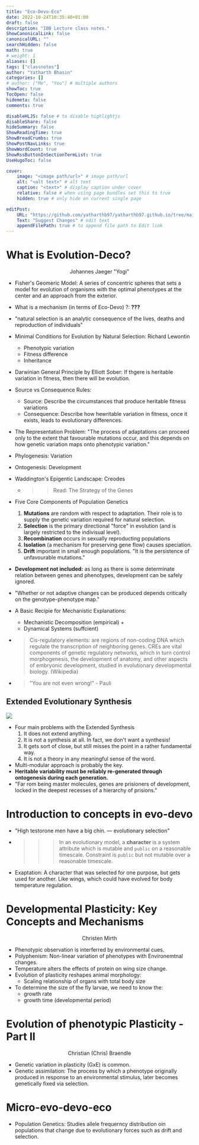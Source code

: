 ```yaml
---
title: "Eco-Devo-Eco"
date: 2022-10-24T10:35:40+01:00
draft: false
description: "IBB Lecture class notes."
ShowCanonicalLink: false
canonicalURL: ""
searchHidden: false
math: true
# weight: 1
aliases: []
tags: ["classnotes"]
author: "Yatharth Bhasin"
categories: []
# author: ["Me", "You"] # multiple authors
showToc: true
TocOpen: false
hidemeta: false
comments: true

disableHLJS: false # to disable highlightjs
disableShare: false
hideSummary: false
ShowReadingTime: true
ShowBreadCrumbs: true
ShowPostNavLinks: true
ShowWordCount: true
ShowRssButtonInSectionTermList: true
UseHugoToc: false

cover:
    image: "<image path/url>" # image path/url
    alt: "<alt text>" # alt text
    caption: "<text>" # display caption under cover
    relative: false # when using page bundles set this to true
    hidden: true # only hide on current single page

editPost:
    URL: "https://github.com/yatharthb97/yatharthb97.github.io/tree/main/content/"
    Text: "Suggest Changes" # edit text
    appendFilePath: true # to append file path to Edit link
---
```




# What is Evolution-Deco?

<center>Johannes Jaeger "Yogi"</center>



+ Fisher's Geomeric Model: A series of concentric spheres that sets a model for evolution of organisms with the optimal phenotypes at the center and an approach from the exterior.
+ What is a mechanism (in terms of Eco-Devo) ?: **???**
+ "natural selection is an analytic consequence of the lives, deaths and reproduction of individuals"
+ Minimal Conditions for Evolution by Natural Selection: Richard Lewontin
  + Phenotypic variation
  + Fitness difference
  + Inheritance

+ Darwinian General Principle by Elliott Sober: If thgere is heritable variation in fitness, then there will be evolution.

+ Source vs Consequence Rules:

  + Source: Describe the circumstances that produce heritable fitness variations
  + Consequence: Describe how hewritable variation in fitness, once it exists, leads to evolutionary differences.

+ The Representation Problem: "The process of adaptations can proceed only to the extent that favourable mutations occur, and this depends on how genetic variation maps onto phenotypic variation."

+ Phylogenesis: Variation

+ Ontogenesis: Development

+ Waddington's Epigentic Landscape: Creodes

  + > > Read: The Strategy of the Genes

+ Five Core Components of Population Genetics

  1. **Mutations** are random with respect to adaptation. Their role is to supply the genetic variation required for natural selection.
  2. **Selection** is the primary directional "force" in evolution (and is largely restricted to the indivisual level).
  3. **Recombination** occurs in sexually reproducting populations
  4. **Isolation** (a mechanism for preserving gene flow) causes speciation.
  5. **Drift** important in small enough populations. "It is the persistence of unfavourable mutations."

+ **Development not included:** as long as there is some determinate relation between genes and phenotypes, development can be safely ignored.

+ "Whether or not adaptive changes can be produced depends critically on the genotype-phenotype map."

+ A Basic Recipie for Mechanistic Explanations:

  + Mechanistic Decomposition (empirical) +
  + Dynamical Systems (suffcient)

+ >  Cis-regulatory elements: are regions of non-coding DNA which regulate the transcription of neighboring genes. CREs are vital components of genetic regulatory networks, which in turn control morphogenesis, the development of anatomy, and other aspects of embryonic development, studied in evolutionary developmental biology. (Wikipedia)

+ > "You are not even wrong!" - Pauli



## Extended Evolutionary Synthesis

![](https://static.cambridge.org/binary/version/id/urn:cambridge.org:id:binary:20161123115658336-0722:9781316771488:17624fig8_3.png?pub-status=live)

+ Four main problems with the Extended Synthesis
  1. It does not extend anything.
  2. It is not a synthesis at all. In fact, we don't want a synthesis!
  3. It gets sort of close, but still misses the point in a rather fundamental way.
  4. It is not a theory in any meaningful sense of the word.
+ Multi-modular approach is probably the key.
+ **Heritable variability must be reliably re-generated through ontogenesis during each generation.**
+ "Far rom being master molecules, genes are prisioners of development, locked in the deepest recesses of a hierarchy of prisions."



#  Introduction to concepts in evo-devo

+ "High testorone men have a big chin. — evolutionary selection"

+ > > >In an evolutionary model, a **character** is a system attribute which is mutable and `public` on a reasonable timescale. Constraint is `public` but not mutable over a reasonable timescale.

+ Exaptation: A character that was selected for one purpose, but gets used for another. Like wings, which could have evolved for body temperature regulation.



# Developmental Plasticity: Key Concepts and Mechanisms

<center>Christen Mirth</center>  

+ Phenotypic observation is interferred by environmental cues.
+ Polyphenism: Non-linear variation of phenotypes with Environemtnal changes.
+ Temperature alters the effects of protein on wing size change.
+ Evolution of plasticity reshapes animal morphology:
  + Scaling relationship of organs with total body size
+ To determine the size of the fly larvae, we need to know the:
  + growth rate
  + growth time (developmental period)



# Evolution of phenotypic Plasticity - Part II

<center> Christian (Chris) Braendle</center>

+ Genetic variation in plasticity (GxE) is common.
+ Genetic assimilation: The process by which a phenotype originally produced in response to an environmental stimulus, later becomes genetically fixed via selection.





# Micro-evo-devo-eco

+ Population Genetics: Studies allele frequerncy distribution oin populations that change due to evolutionary forces such as drift and selection.
